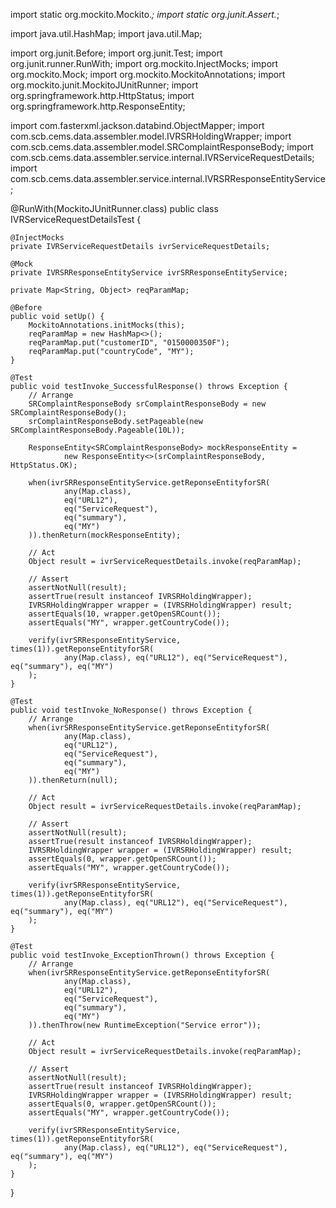 import static org.mockito.Mockito.*;
import static org.junit.Assert.*;

import java.util.HashMap;
import java.util.Map;

import org.junit.Before;
import org.junit.Test;
import org.junit.runner.RunWith;
import org.mockito.InjectMocks;
import org.mockito.Mock;
import org.mockito.MockitoAnnotations;
import org.mockito.junit.MockitoJUnitRunner;
import org.springframework.http.HttpStatus;
import org.springframework.http.ResponseEntity;

import com.fasterxml.jackson.databind.ObjectMapper;
import com.scb.cems.data.assembler.model.IVRSRHoldingWrapper;
import com.scb.cems.data.assembler.model.SRComplaintResponseBody;
import com.scb.cems.data.assembler.service.internal.IVRServiceRequestDetails;
import com.scb.cems.data.assembler.service.internal.IVRSRResponseEntityService;

@RunWith(MockitoJUnitRunner.class)
public class IVRServiceRequestDetailsTest {

    @InjectMocks
    private IVRServiceRequestDetails ivrServiceRequestDetails;

    @Mock
    private IVRSRResponseEntityService ivrSRResponseEntityService;

    private Map<String, Object> reqParamMap;

    @Before
    public void setUp() {
        MockitoAnnotations.initMocks(this);
        reqParamMap = new HashMap<>();
        reqParamMap.put("customerID", "0150000350F");
        reqParamMap.put("countryCode", "MY");
    }

    @Test
    public void testInvoke_SuccessfulResponse() throws Exception {
        // Arrange
        SRComplaintResponseBody srComplaintResponseBody = new SRComplaintResponseBody();
        srComplaintResponseBody.setPageable(new SRComplaintResponseBody.Pageable(10L));

        ResponseEntity<SRComplaintResponseBody> mockResponseEntity =
                new ResponseEntity<>(srComplaintResponseBody, HttpStatus.OK);

        when(ivrSRResponseEntityService.getReponseEntityforSR(
                any(Map.class),
                eq("URL12"),
                eq("ServiceRequest"),
                eq("summary"),
                eq("MY")
        )).thenReturn(mockResponseEntity);

        // Act
        Object result = ivrServiceRequestDetails.invoke(reqParamMap);

        // Assert
        assertNotNull(result);
        assertTrue(result instanceof IVRSRHoldingWrapper);
        IVRSRHoldingWrapper wrapper = (IVRSRHoldingWrapper) result;
        assertEquals(10, wrapper.getOpenSRCount());
        assertEquals("MY", wrapper.getCountryCode());

        verify(ivrSRResponseEntityService, times(1)).getReponseEntityforSR(
                any(Map.class), eq("URL12"), eq("ServiceRequest"), eq("summary"), eq("MY")
        );
    }

    @Test
    public void testInvoke_NoResponse() throws Exception {
        // Arrange
        when(ivrSRResponseEntityService.getReponseEntityforSR(
                any(Map.class),
                eq("URL12"),
                eq("ServiceRequest"),
                eq("summary"),
                eq("MY")
        )).thenReturn(null);

        // Act
        Object result = ivrServiceRequestDetails.invoke(reqParamMap);

        // Assert
        assertNotNull(result);
        assertTrue(result instanceof IVRSRHoldingWrapper);
        IVRSRHoldingWrapper wrapper = (IVRSRHoldingWrapper) result;
        assertEquals(0, wrapper.getOpenSRCount());
        assertEquals("MY", wrapper.getCountryCode());

        verify(ivrSRResponseEntityService, times(1)).getReponseEntityforSR(
                any(Map.class), eq("URL12"), eq("ServiceRequest"), eq("summary"), eq("MY")
        );
    }

    @Test
    public void testInvoke_ExceptionThrown() throws Exception {
        // Arrange
        when(ivrSRResponseEntityService.getReponseEntityforSR(
                any(Map.class),
                eq("URL12"),
                eq("ServiceRequest"),
                eq("summary"),
                eq("MY")
        )).thenThrow(new RuntimeException("Service error"));

        // Act
        Object result = ivrServiceRequestDetails.invoke(reqParamMap);

        // Assert
        assertNotNull(result);
        assertTrue(result instanceof IVRSRHoldingWrapper);
        IVRSRHoldingWrapper wrapper = (IVRSRHoldingWrapper) result;
        assertEquals(0, wrapper.getOpenSRCount());
        assertEquals("MY", wrapper.getCountryCode());

        verify(ivrSRResponseEntityService, times(1)).getReponseEntityforSR(
                any(Map.class), eq("URL12"), eq("ServiceRequest"), eq("summary"), eq("MY")
        );
    }
}

